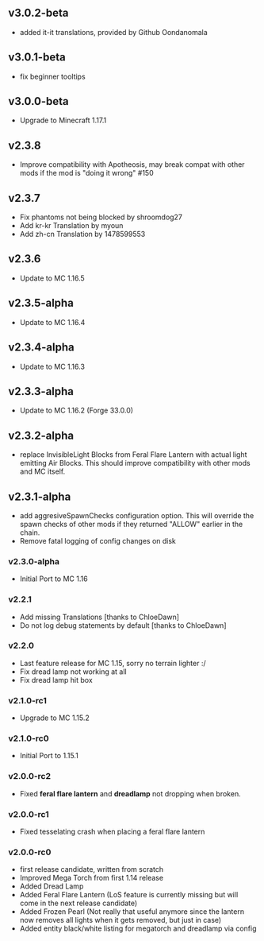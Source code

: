 ## v3.0.2-beta
- added it-it translations, provided by Github Oondanomala

## v3.0.1-beta
- fix beginner tooltips

## v3.0.0-beta
- Upgrade to Minecraft 1.17.1

## v2.3.8
- Improve compatibility with Apotheosis, may break compat with other mods if the mod is "doing it wrong" #150

## v2.3.7
- Fix phantoms not being blocked by shroomdog27
- Add kr-kr Translation by myoun
- Add zh-cn Translation by 1478599553

## v2.3.6
- Update to MC 1.16.5

## v2.3.5-alpha
- Update to MC 1.16.4

## v2.3.4-alpha
- Update to MC 1.16.3

## v2.3.3-alpha
- Update to MC 1.16.2 (Forge 33.0.0)

## v2.3.2-alpha
- replace InvisibleLight Blocks from Feral Flare Lantern with actual light emitting Air Blocks. This should improve compatibility with other mods and MC itself.

## v2.3.1-alpha
- add aggresiveSpawnChecks configuration option. This will override the spawn checks of other mods if they returned "ALLOW" earlier in the chain.
- Remove fatal logging of config changes on disk

### v2.3.0-alpha
 - Initial Port to MC 1.16

### v2.2.1
 - Add missing Translations [thanks to ChloeDawn]
 - Do not log debug statements by default [thanks to ChloeDawn]

### v2.2.0
 - Last feature release for MC 1.15, sorry no terrain lighter :/
 - Fix dread lamp not working at all
 - Fix dread lamp hit box

### v2.1.0-rc1
 - Upgrade to MC 1.15.2

### v2.1.0-rc0
 - Initial Port to 1.15.1

### v2.0.0-rc2
 - Fixed **feral flare lantern** and **dreadlamp** not dropping when broken.

### v2.0.0-rc1
 - Fixed tesselating crash when placing a feral flare lantern

### v2.0.0-rc0
 - first release candidate, written from scratch
 - Improved Mega Torch from first 1.14 release
 - Added Dread Lamp
 - Added Feral Flare Lantern (LoS feature is currently missing but will come in the next release candidate)
 - Added Frozen Pearl (Not really that useful anymore since the lantern now removes all lights when it gets removed, but just in case)
 - Added entity black/white listing for megatorch and dreadlamp via config
